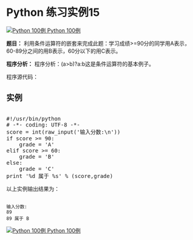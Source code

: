 Python 练习实例15
=============

 [![Python 100例](../images/up.gif)
 Python 100例](python-100-examples.html)


 **题目：** 利用条件运算符的嵌套来完成此题：学习成绩>=90分的同学用A表示，60-89分之间的用B表示，60分以下的用C表示。

 **程序分析：** 程序分析：(a>b)?a:b这是条件运算符的基本例子。

 程序源代码：

  实例
--

 <pre>

#!/usr/bin/python
# -*- coding: UTF-8 -*-
score = int(raw_input('输入分数:\n'))
if score >= 90:
    grade = 'A'
elif score >= 60:
    grade = 'B'
else:
    grade = 'C'
print '%d 属于 %s' % (score,grade)
</pre>


 以上实例输出结果为：


```

输入分数:
89
89 属于 B

```

[![Python 100例](../images/up.gif)
 Python 100例](python-100-examples.html)
